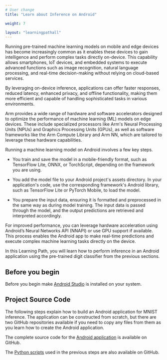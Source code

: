 ```yaml
---
# User change
title: "Learn about Inference on Android"

weight: 7

layout: "learningpathall"
---
```


Running pre-trained machine learning models on mobile and edge devices has become increasingly common as it enables these devices to gain intelligence and perform complex tasks directly on-device. This capability allows smartphones, IoT devices, and embedded systems to execute advanced functions such as image recognition, natural language processing, and real-time decision-making without relying on cloud-based services. 

By leveraging on-device inference, applications can offer faster responses, reduced latency, enhanced privacy, and offline functionality, making them more efficient and capable of handling sophisticated tasks in various environments.

Arm provides a wide range of hardware and software accelerators designed to optimize the performance of machine learning (ML) models on edge devices. These include specialized processors like Arm's Neural Processing Units (NPUs) and Graphics Processing Units (GPUs), as well as software frameworks like the Arm Compute Library and Arm NN, which are tailored to leverage these hardware capabilities. 

Running a machine learning model on Android involves a few key steps. 

* You train and save the model in a mobile-friendly format, such as TensorFlow Lite, ONNX, or TorchScript, depending on the framework you are using. 

* You add the model file to your Android project's assets directory. In your application's code, use the corresponding framework's Android library, such as TensorFlow Lite or PyTorch Mobile, to load the model. 

* You prepare the input data, ensuring it is formatted and preprocessed in the same way as during model training. The input data is passed through the model, and the output predictions are retrieved and interpreted accordingly.

For improved performance, you can leverage hardware acceleration using Android’s Neural Networks API (NNAPI) or use GPU support if available. This process enables the Android app to make real-time predictions and execute complex machine learning tasks directly on the device.

In this Learning Path, you will learn how to perform inference in an Android application using the pre-trained digit classifier from the previous sections. 

## Before you begin

Before you begin make [Android Studio](https://developer.android.com/studio/install) is installed on your system.

## Project Source Code

The following steps explain how to build an Android application for MNIST inference. The application can be constructed from scratch, but there are two GitHub repositories available if you need to copy any files from them as you learn how to create the Android application. 

The complete source code for the [Android application](https://github.com/dawidborycki/Arm.PyTorch.MNIST.Inference.git) is available on GitHub. 

The [Python scripts](https://github.com/dawidborycki/Arm.PyTorch.MNIST.Inference.Python.git) used in the previous steps are also available on GitHub.
